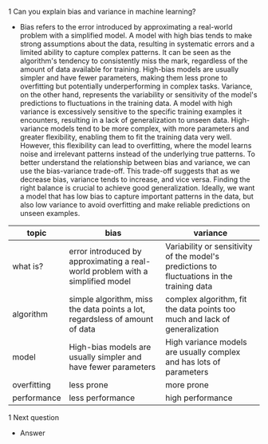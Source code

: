 1 Can you explain bias and variance in machine learning?
* Bias refers to the error introduced by approximating a real-world problem with a simplified model. A model with high bias tends to make strong assumptions about the data, resulting in systematic errors and a limited ability to capture complex patterns. It can be seen as the algorithm's tendency to consistently miss the mark, regardless of the amount of data available for training. High-bias models are usually simpler and have fewer parameters, making them less prone to overfitting but potentially underperforming in complex tasks.
  Variance, on the other hand, represents the variability or sensitivity of the model's predictions to fluctuations in the training data. A model with high variance is excessively sensitive to the specific training examples it encounters, resulting in a lack of generalization to unseen data. High-variance models tend to be more complex, with more parameters and greater flexibility, enabling them to fit the training data very well. However, this flexibility can lead to overfitting, where the model learns noise and irrelevant patterns instead of the underlying true patterns.
  To better understand the relationship between bias and variance, we can use the bias-variance trade-off. This trade-off suggests that as we decrease bias, variance tends to increase, and vice versa. Finding the right balance is crucial to achieve good generalization. Ideally, we want a model that has low bias to capture important patterns in the data, but also low variance to avoid overfitting and make reliable predictions on unseen examples.

| topic       | bias                                                                           | variance                                                                                   |
| ----------- | ------------------------------------------------------------------------------ | ------------------------------------------------------------------------------------------ |
| what is?    | error introduced by approximating a real-world problem with a simplified model | Variability or sensitivity of the model's predictions to fluctuations in the training data |
| algorithm   | simple algorithm, miss the data points a lot, regardsless of amount of data    | complex algorithm, fit the data points too much and lack of generalization                 |
| model       |  High-bias models are usually simpler and have fewer parameters                | High variance models are usually complex and has lots of parameters |
| overfitting | less prone                                                                     | more prone |
| performance | less performance                                                               | high performance|

1 Next question
* Answer 
